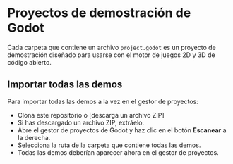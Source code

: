 # Proyectos de demostración de Godot

Cada carpeta que contiene un archivo `project.godot` es un proyecto de demostración diseñado para usarse con el motor de juegos 2D y 3D de código abierto.

## Importar todas las demos

Para importar todas las demos a la vez en el gestor de proyectos:

- Clona este repositorio o [descarga un archivo ZIP]
- Si has descargado un archivo ZIP, extráelo.
- Abre el gestor de proyectos de Godot y haz clic en el botón **Escanear** a la derecha.
- Selecciona la ruta de la carpeta que contiene todas las demos.
- Todas las demos deberían aparecer ahora en el gestor de proyectos.
